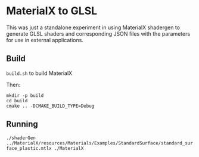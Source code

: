 # MaterialX to GLSL
This was just a standalone experiment in using MaterialX shadergen to generate GLSL shaders and corresponding JSON files with the parameters for use in external applications.

## Build
`build.sh` to build MaterialX

Then:

```
mkdir -p build
cd build
cmake .. -DCMAKE_BUILD_TYPE=Debug
```

## Running
`./shaderGen ../MaterialX/resources/Materials/Examples/StandardSurface/standard_surface_plastic.mtlx ./MaterialX`
